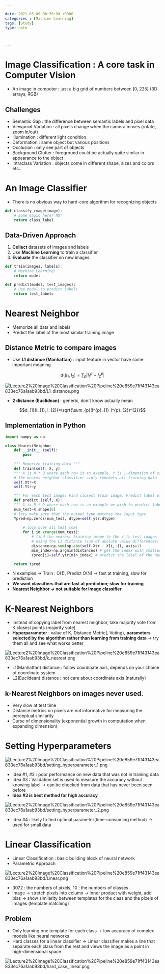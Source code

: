 ```yaml
---

date: 2021-03-09 08:30:00 +0900
categories : [Machine Learning]
tags: [Study]
type: note



---
```


# Image Classification : A core task in Computer Vision

- An image in computer : just a big grid of numbers between [0, 225] (3D arrays, RGB)

## Challenges

- Semantic Gap  : the difference between semantic labels and pixel data
- Viewpoint Variation : all pixels change when the camera moves (rotate, zoom in/out)
- Illumination : different light condition
- Deformation : same object but various positions
- Occlusion : only see part of objects
- Background Clutter : foreground could be actually quite similar in appearance to the object
- Intraclass Variation : objects come in different shape, sizes and colors etc..

# An Image Classifier

- There is no obvious way to hard-core algorithm for recognizing objects

```python
def classify_image(image):
	# Some magic here? NO!
	return class_label
```

## Data-Driven Approach

1. **Collect** datasets of images and labels
2. Use **Machine Learning** to train a classifier
3. **Evaluate** the classifier on new images

```python
def train(images, labels):
	# Machine Learning!
	return model

def predict(model, test_images):
	# Use model to predict labels
	return test_labels
```

# Nearest Neighbor

- Memorize all data and labels
- Predict the label of the most similar training image

## Distance Metric to compare images

- Use **L1 distance (Manhattan)** : input feature in vector have some important meaning

$$d_{1}(I_{1}, I_{2})=\sum_{p}|I^{p}_{1}-I^{p}_{2}|$$

![Lecture2%20Image%20Classification%20Pipeline%20e859e71ff43143ea833ec76a1aab93bd/L1_distance.png](Lecture2%20Image%20Classification%20Pipeline%20e859e71ff43143ea833ec76a1aab93bd/L1_distance.png)

- **2 distance (Euclidean)** : generic, don't know actually mean

$$d_{1}(I_{1}, I_{2})=\sqrt{\sum_{p}(I^{p}_{1}-I^{p}_{2})^{2}}$$

## Implementation in Python

```python
import numpy as np

class NearestNeighbor
	def __init__ (self):
		pass
	
	""" Memorize training data """
	def train(self, X, y)
	""" X is N * D where each row is an example. Y is 1-dimension of size N """
	# the neares neighbor classifier siply remebers all training data
	self.Xtr=X
	self.Ytr=y

	""" For each test image: Find closest train image, Predict label of nearest images """
	def predict (self, X):
	""" X is N * D where each row is an example we wish to predict label for """
	num_test=X.shape[0]
	# lets make sure that the output type matches the input type
	Ypred=np.zeros(num_test, dtype=self.ytr.dtype)
	
		# loop over all test rows
		for i in xrange(num_test):
			# find the nearest training image to the i'th test images
			# using the L1 distance (sum of abolute value differences)
			distance=np.sum(np.abs(self.Xtr - X[i,:]), axis=1)
			min_index=np.argmin(distances) # get the index with smallest distance
			Ypred[i]=self.ytr[min_index] # predict the label of the nearest example

	return Ypred
```

- N examples → Train : O(1), Predict O(N) → fast at training, slow for prediction
- **We want classifiers that are fast at prediction; slow for training**
- **Nearest Neighbor → not suitable for image classifier**

# K-Nearest Neighbors

- Instead of copying label from nearest neighbor, take majority vote from K closest points (majority vote)
- **Hyperparameter** : value of K,  Distance Metric(, Voting), **parameters selected by the algorithm rather than learning from training data** → try them all and see what works better

![Lecture2%20Image%20Classification%20Pipeline%20e859e71ff43143ea833ec76a1aab93bd/k_nearest.png](Lecture2%20Image%20Classification%20Pipeline%20e859e71ff43143ea833ec76a1aab93bd/k_nearest.png)

- L1(Manhattan) distance : follow coordinate axis, depends on your choice of coordinate system
- L2(Euclidean) distance : not care about coordinate axis (naturally)

## k-Nearest Neighbors on images never used.

- Very slow at test time
- Distance metrics on pixels are not informative for measuring the perceptual similarity
- Curse of dimensionality (exponential growth in computation when expanding dimension)

# Setting Hyperparameters

![Lecture2%20Image%20Classification%20Pipeline%20e859e71ff43143ea833ec76a1aab93bd/setting_hyperparameter_1.png](Lecture2%20Image%20Classification%20Pipeline%20e859e71ff43143ea833ec76a1aab93bd/setting_hyperparameter_1.png)

- Idea #1, #2 : poor performance on new data that was not in training data
- Idea #3 : Validation set is used to measure the accuracy without knowing label → can be checked from data that has never been seen before
- **Idea #3 is best method for high accuracy**

![Lecture2%20Image%20Classification%20Pipeline%20e859e71ff43143ea833ec76a1aab93bd/setting_hyperparameter_2.png](Lecture2%20Image%20Classification%20Pipeline%20e859e71ff43143ea833ec76a1aab93bd/setting_hyperparameter_2.png)

- Idea #4 : likely to find optimal parameter(time-consuming method)  → used for small data

# Linear Classification

- Linear Classification : basic building block of neural network
- Parametric Approach

![Lecture2%20Image%20Classification%20Pipeline%20e859e71ff43143ea833ec76a1aab93bd/Linear.png](Lecture2%20Image%20Classification%20Pipeline%20e859e71ff43143ea833ec76a1aab93bd/Linear.png)

- 3072 : the numbers of pixels, 10 : the numbers of classes
- image → stretch pixels into column → inner product with weight, add bias → show similarity between templates for the class and the pixels of images (template matching)

## Problem

- Only learning one template for each class → low accuracy of complex models like neural networks
- Hard classes for a linear classifier → Linear classifier makes a line that separate each class from the rest and views the image as a point in high-dimensional space

![Lecture2%20Image%20Classification%20Pipeline%20e859e71ff43143ea833ec76a1aab93bd/hard_case_linear.png](Lecture2%20Image%20Classification%20Pipeline%20e859e71ff43143ea833ec76a1aab93bd/hard_case_linear.png)
